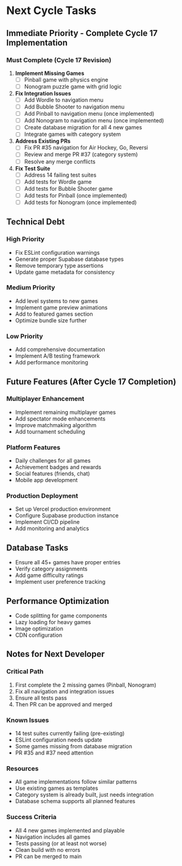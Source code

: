 # Next Cycle Tasks

## Immediate Priority - Complete Cycle 17 Implementation

### Must Complete (Cycle 17 Revision)
1. **Implement Missing Games**
   - [ ] Pinball game with physics engine
   - [ ] Nonogram puzzle game with grid logic

2. **Fix Integration Issues**
   - [ ] Add Wordle to navigation menu
   - [ ] Add Bubble Shooter to navigation menu
   - [ ] Add Pinball to navigation menu (once implemented)
   - [ ] Add Nonogram to navigation menu (once implemented)
   - [ ] Create database migration for all 4 new games
   - [ ] Integrate games with category system

3. **Address Existing PRs**
   - [ ] Fix PR #35 navigation for Air Hockey, Go, Reversi
   - [ ] Review and merge PR #37 (category system)
   - [ ] Resolve any merge conflicts

4. **Fix Test Suite**
   - [ ] Address 14 failing test suites
   - [ ] Add tests for Wordle game
   - [ ] Add tests for Bubble Shooter game
   - [ ] Add tests for Pinball (once implemented)
   - [ ] Add tests for Nonogram (once implemented)

## Technical Debt

### High Priority
- Fix ESLint configuration warnings
- Generate proper Supabase database types
- Remove temporary type assertions
- Update game metadata for consistency

### Medium Priority
- Add level systems to new games
- Implement game preview animations
- Add to featured games section
- Optimize bundle size further

### Low Priority
- Add comprehensive documentation
- Implement A/B testing framework
- Add performance monitoring

## Future Features (After Cycle 17 Completion)

### Multiplayer Enhancement
- Implement remaining multiplayer games
- Add spectator mode enhancements
- Improve matchmaking algorithm
- Add tournament scheduling

### Platform Features
- Daily challenges for all games
- Achievement badges and rewards
- Social features (friends, chat)
- Mobile app development

### Production Deployment
- Set up Vercel production environment
- Configure Supabase production instance
- Implement CI/CD pipeline
- Add monitoring and analytics

## Database Tasks
- Ensure all 45+ games have proper entries
- Verify category assignments
- Add game difficulty ratings
- Implement user preference tracking

## Performance Optimization
- Code splitting for game components
- Lazy loading for heavy games
- Image optimization
- CDN configuration

## Notes for Next Developer

### Critical Path
1. First complete the 2 missing games (Pinball, Nonogram)
2. Fix all navigation and integration issues
3. Ensure all tests pass
4. Then PR can be approved and merged

### Known Issues
- 14 test suites currently failing (pre-existing)
- ESLint configuration needs update
- Some games missing from database migration
- PR #35 and #37 need attention

### Resources
- All game implementations follow similar patterns
- Use existing games as templates
- Category system is already built, just needs integration
- Database schema supports all planned features

### Success Criteria
- All 4 new games implemented and playable
- Navigation includes all games
- Tests passing (or at least not worse)
- Clean build with no errors
- PR can be merged to main